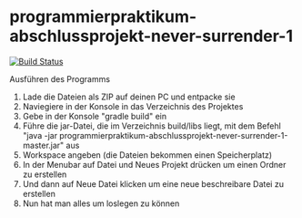 # programmierpraktikum-abschlussprojekt-never-surrender-1

[![Build Status](https://travis-ci.org/ProPra16/programmierpraktikum-abschlussprojekt-never-surrender-1.svg?branch=master)](https://travis-ci.org/ProPra16/programmierpraktikum-abschlussprojekt-never-surrender-1)

Ausführen des Programms

1. Lade die Dateien als ZIP auf deinen PC und entpacke sie
2. Naviegiere in der Konsole in das Verzeichnis des Projektes
3. Gebe in der Konsole "gradle build" ein
4. Führe die jar-Datei, die im Verzeichnis build/libs liegt, mit dem Befehl "java -jar programmierpraktikum-abschlussprojekt-never-surrender-1-master.jar" aus
5. Workspace angeben (die Dateien bekommen einen Speicherplatz)
6. In der Menubar auf Datei und Neues Projekt drücken um einen Ordner zu erstellen
7. Und dann auf Neue Datei klicken um eine neue beschreibare Datei zu erstellen
8. Nun hat man alles um loslegen zu können

